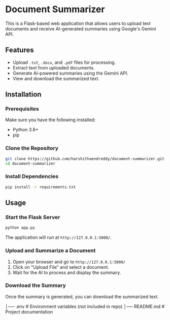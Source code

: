 # Document Summarizer

This is a Flask-based web application that allows users to upload text documents and receive AI-generated summaries using Google's Gemini API.

## Features
- Upload `.txt`, `.docx`, and `.pdf` files for processing.
- Extract text from uploaded documents.
- Generate AI-powered summaries using the Gemini API.
- View and download the summarized text.

## Installation

### Prerequisites
Make sure you have the following installed:
- Python 3.8+
- pip

### Clone the Repository
```bash
git clone https://github.com/harshithaendreddy/document-summarizer.git
cd document-summarizer
```

### Install Dependencies
```bash
pip install -r requirements.txt
```

## Usage

### Start the Flask Server
```bash
python app.py
```
The application will run at `http://127.0.0.1:5000/`.

### Upload and Summarize a Document
1. Open your browser and go to `http://127.0.0.1:5000/`
2. Click on "Upload File" and select a document.
3. Wait for the AI to process and display the summary.

### Download the Summary
Once the summary is generated, you can download the summarized text.


│── .env                     # Environment variables (not included in repo)
│── README.md                # Project documentation
```



